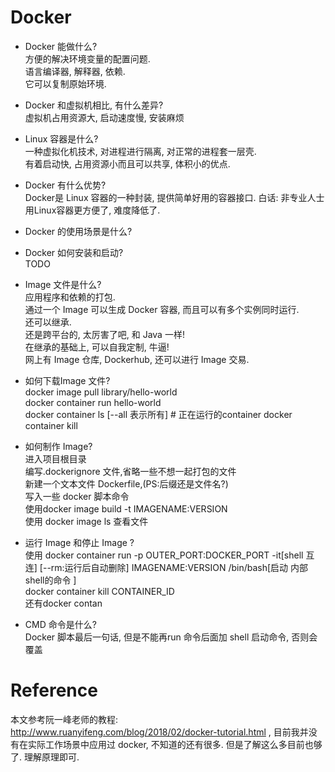 # Docker
- Docker 能做什么?  
方便的解决环境变量的配置问题.  
语言编译器, 解释器, 依赖.  
它可以复制原始环境.  

- Docker 和虚拟机相比, 有什么差异?  
虚拟机占用资源大, 启动速度慢, 安装麻烦  
 
 
- Linux 容器是什么?  
一种虚拟化机技术, 对进程进行隔离, 对正常的进程套一层壳.  
有着启动快, 占用资源小而且可以共享, 体积小的优点.  
  
- Docker 有什么优势?  
Docker是 Linux 容器的一种封装, 提供简单好用的容器接口. 白话: 非专业人士用Linux容器更方便了, 难度降低了.  

- Docker 的使用场景是什么?  

- Docker 如何安装和启动?  
TODO  

- Image 文件是什么?  
应用程序和依赖的打包.  
通过一个 Image 可以生成 Docker 容器, 而且可以有多个实例同时运行.  
还可以继承.  
还是跨平台的, 太厉害了吧, 和 Java 一样!  
在继承的基础上, 可以自我定制, 牛逼!  
网上有 Image 仓库, Dockerhub, 还可以进行 Image 交易.  

- 如何下载Image 文件?  
docker image pull library/hello-world  
docker container run hello-world  
docker container ls  [--all 表示所有] # 正在运行的container
docker container kill 

- 如何制作 Image?  
进入项目根目录  
编写.dockerignore 文件,省略一些不想一起打包的文件  
新建一个文本文件 Dockerfile,(PS:后缀还是文件名?)  
写入一些 docker 脚本命令  
使用docker image build -t IMAGENAME:VERSION  
使用 docker image ls 查看文件  

- 运行 Image 和停止 Image ?  
使用 docker container run -p OUTER_PORT:DOCKER_PORT -it[shell 互连]  [--rm:运行后自动删除] IMAGENAME:VERSION /bin/bash[启动 内部shell的命令 ]  
docker container kill  CONTAINER_ID    
还有docker contan

- CMD 命令是什么?  
Docker 脚本最后一句话, 但是不能再run 命令后面加 shell 启动命令, 否则会覆盖

# Reference  
本文参考阮一峰老师的教程: http://www.ruanyifeng.com/blog/2018/02/docker-tutorial.html , 目前我并没有在实际工作场景中应用过 docker, 不知道的还有很多. 但是了解这么多目前也够了. 理解原理即可. 
